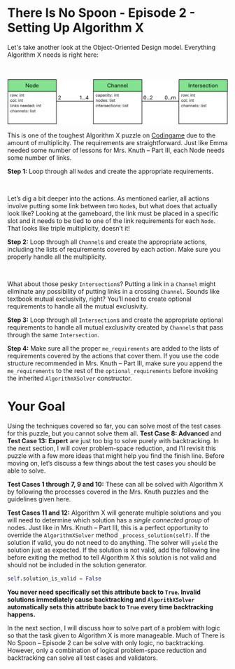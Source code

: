 # There Is No Spoon - Episode 2 - Setting Up Algorithm X

Let's take another look at the Object-Oriented Design model. Everything Algorithm X needs is right here:

<BR><BR>
![No Spoon 2 - OOD](ClassesWithLists.png)
<BR>

This is one of the toughest Algorithm X puzzle on [Codingame](https://www.codingame.com) due to the amount of multiplicity. The requirements are straightforward. Just like Emma needed some number of lessons for Mrs. Knuth – Part III, each Node needs some number of links.

__Step 1:__ Loop through all `Node`s and create the appropriate requirements.

<BR>

Let’s dig a bit deeper into the actions. As mentioned earlier, all actions involve putting some link between two `Node`s, but what does that actually look like? Looking at the gameboard, the link must be placed in a specific slot and it needs to be tied to one of the link requirements for each `Node`. That looks like triple multiplicity, doesn’t it!

__Step 2:__ Loop through all `Channel`s and create the appropriate actions, including the lists of requirements covered by each action. Make sure you properly handle all the multiplicity.

<BR>

What about those pesky `Intersection`s? Putting a link in a `Channel` might eliminate any possibility of putting links in a crossing `Channel`. Sounds like textbook mutual exclusivity, right? You’ll need to create optional requirements to handle all the mutual exclusivity.

__Step 3:__ Loop through all `Intersection`s and create the appropriate optional requirements to handle all mutual exclusivity created by `Channel`s that pass through the same `Intersection`.

__Step 4:__ Make sure all the proper `me_requirements` are added to the lists of requirements covered by the actions that cover them. If you use the code structure recommended in Mrs. Knuth – Part III, make sure you append the `me_requirements` to the rest of the `optional_requirements` before invoking the inherited `AlgorithmXSolver` constructor.

# Your Goal

Using the techniques covered so far, you can solve most of the test cases for this puzzle, but you cannot solve them all. __Test Case 8: Advanced__ and __Test Case 13: Expert__ are just too big to solve purely with backtracking. In the next section, I will cover problem-space reduction, and I’ll revisit this puzzle with a few more ideas that might help you find the finish line. Before moving on, let’s discuss a few things about the test cases you should be able to solve.

__Test Cases 1 through 7, 9 and 10:__ These can all be solved with Algorithm X by following the processes covered in the Mrs. Knuth puzzles and the guidelines given here.

__Test Cases 11 and 12:__ Algorithm X will generate multiple solutions and you will need to determine which solution has a _single connected group_ of nodes. Just like in Mrs. Knuth – Part III, this is a perfect opportunity to override the `AlgorithmXSolver` method `_process_solution(self)`. If the solution if valid, you do not need to do anything. The solver will `yield` the solution just as expected. If the solution is not valid, add the following line before exiting the method to tell Algorithm X this solution is not valid and should not be included in the solution generator.

```python
self.solution_is_valid = False
```

__You never need specifically set this attribute back to `True`. Invalid solutions immediately cause backtracking and `AlgorithXSolver` automatically sets this attribute back to `True` every time backtracking happens.__

In the next section, I will discuss how to solve part of a problem with logic so that the task given to Algorithm X is more manageable. Much of There is No Spoon – Episode 2 can be solve with only logic, no backtracking. However, only a combination of logical problem-space reduction and backtracking can solve all test cases and validators.
